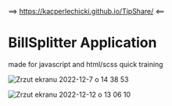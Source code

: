 ==> https://kacperlechicki.github.io/TipShare/ <==

# **BillSplitter Application**

made for javascript and html/scss quick training

![Zrzut ekranu 2022-12-7 o 14 38 53](https://user-images.githubusercontent.com/118530164/206193947-5a4185a8-09c5-44b7-9b04-609761d5448b.png)

![Zrzut ekranu 2022-12-12 o 13 06 10](https://user-images.githubusercontent.com/118530164/207040999-c7de5448-3f00-436f-a9d5-79ece873bfe6.png)
